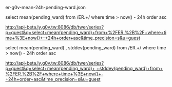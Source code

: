 er-g0v-mean-24h-pending-ward.json 

select mean(pending_ward) from /ER.+/ where time > now() - 24h order asc

http://api-beta.ly.g0v.tw:8086/db/twer/series?p=guest&q=select+mean(pending_ward)+from+%2FER.%2B%2F+where+time+%3E+now()+-+24h+order+asc&time_precision=s&u=guest

select mean(pending_ward) , stddev(pending_ward) from /ER.+/ where time > now() - 24h order asc

http://api-beta.ly.g0v.tw:8086/db/twer/series?p=guest&q=select+mean(pending_ward)+,+stddev(pending_ward)+from+%2FER.%2B%2F+where+time+%3E+now()+-+24h+order+asc&time_precision=s&u=guest